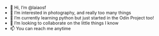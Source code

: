 - 👋 Hi, I’m @laiaosf
- 👀 I’m interested in photography, and really too many things
- 🌱 I’m currently learning python but just started in the Odin Project too!
- 💞️ I’m looking to collaborate on the little things I know
- 📫 You can reach me anytime


